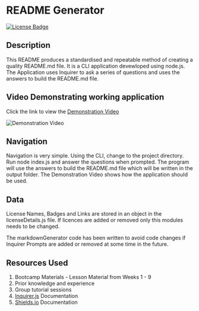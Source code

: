 # README Generator

[![License Badge](https://img.shields.io/badge/License-MIT-yellow.svg)](https://opensource.org/licenses/MIT)

## Description
This README produces a standardised and repeatable method of creating a quality README.md file. It is a CLI application devewloped using node.js. The Application uses Inquirer to ask a series of questions and uses the answers to build the README.md file.

## Video Demonstrating working application
Click the link to view the [Demonstration Video][def1]

![Demonstration Video](assets/video/readMeDemo.gif)

## Navigation

Navigation is very simple. Using the CLI, change to the project directory. Run node index.js and answer the questions when prompted. The program will use the answers to build the README.md file which will be written in the output folder. The Demonstration Video shows how the application should be used.

## Data
License Names, Badges and Links are stored in an object in the licenseDetails.js file. If licences are added or removed only this modules needs to be changed.

The markdownGenerator code has been written to avoid code changes if Inquirer Prompts are added or removed at some time in the future. 


## Resources Used
1. Bootcamp Materials - Lesson Material from Weeks 1 - 9
2. Prior knowledge and experience
3. Group tutorial sessions
4. [Inquirer.js][def2] Documentation
5. [Shields.io][def3] Documentation



[def1]: https://github.com/dingogap/readme-generator/blob/main/assets/video/readMeDemo.mp4
[def2]: https://www.npmjs.com/package/inquirer
[def3]: https://shields.io/docs

